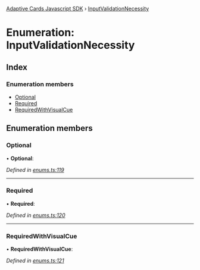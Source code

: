[Adaptive Cards Javascript SDK](../README.md) › [InputValidationNecessity](inputvalidationnecessity.md)

# Enumeration: InputValidationNecessity

## Index

### Enumeration members

* [Optional](inputvalidationnecessity.md#optional)
* [Required](inputvalidationnecessity.md#required)
* [RequiredWithVisualCue](inputvalidationnecessity.md#requiredwithvisualcue)

## Enumeration members

###  Optional

• **Optional**:

*Defined in [enums.ts:119](https://github.com/microsoft/AdaptiveCards/blob/8588bd5ad/source/nodejs/adaptivecards/src/enums.ts#L119)*

___

###  Required

• **Required**:

*Defined in [enums.ts:120](https://github.com/microsoft/AdaptiveCards/blob/8588bd5ad/source/nodejs/adaptivecards/src/enums.ts#L120)*

___

###  RequiredWithVisualCue

• **RequiredWithVisualCue**:

*Defined in [enums.ts:121](https://github.com/microsoft/AdaptiveCards/blob/8588bd5ad/source/nodejs/adaptivecards/src/enums.ts#L121)*
